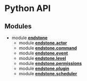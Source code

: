 # Python API

## Modules

- module [**endstone**](general.md)
    - module [**endstone.actor**](actor.md)
    - module [**endstone.command**](command.md)
    - module [**endstone.event**](event.md)
    - module [**endstone.level**](level.md)
    - module [**endstone.permissions**](permissions.md)
    - module [**endstone.plugin**](plugin.md)
    - module [**endstone.scheduler**](scheduler.md)
